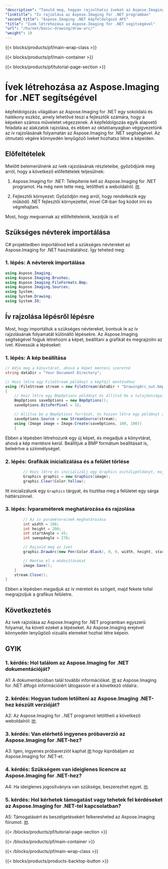 ```yaml
---
"description": "Tanuld meg, hogyan rajzolhatsz íveket az Aspose.Imaging for .NET segítségével, amely egy hatékony képszerkesztő eszköz. Lépésről lépésre útmutató lenyűgöző vizuális elemek létrehozásához."
"linktitle": "Ív rajzolása az Aspose.Imaging for .NET programban"
"second_title": "Aspose.Imaging .NET képfeldolgozó API"
"title": "Ívek létrehozása az Aspose.Imaging for .NET segítségével"
"url": "/hu/net/basic-drawing/draw-arc/"
"weight": 10
---
```


{{< blocks/products/pf/main-wrap-class >}}

{{< blocks/products/pf/main-container >}}

{{< blocks/products/pf/tutorial-page-section >}}

# Ívek létrehozása az Aspose.Imaging for .NET segítségével

képfeldolgozás világában az Aspose.Imaging for .NET egy sokoldalú és hatékony eszköz, amely lehetővé teszi a fejlesztők számára, hogy a képeken számos műveletet végezzenek. A képfeldolgozás egyik alapvető feladata az alakzatok rajzolása, és ebben az oktatóanyagban végigvezetünk az ív rajzolásának folyamatán az Aspose.Imaging for .NET segítségével. Az útmutató végére könnyedén lenyűgöző íveket hozhatsz létre a képeiden.

## Előfeltételek

Mielőtt belemerülnénk az ívek rajzolásának részleteibe, győződjünk meg arról, hogy a következő előfeltételek teljesülnek:

1. Aspose.Imaging for .NET: Telepítenie kell az Aspose.Imaging for .NET programot. Ha még nem tette meg, letöltheti a weboldalról. [itt](https://releases.aspose.com/imaging/net/).

2. Fejlesztői környezet: Győződjön meg arról, hogy rendelkezik egy működő .NET fejlesztői környezettel, mivel C#-ban fog kódot írni és végrehajtani.

Most, hogy megvannak az előfeltételeink, kezdjük is el!

## Szükséges névterek importálása

C# projektedben importálnod kell a szükséges névtereket az Aspose.Imaging for .NET használatához. Így teheted meg:

### 1. lépés: A névterek importálása

```csharp
using Aspose.Imaging;
using Aspose.Imaging.Brushes;
using Aspose.Imaging.FileFormats.Bmp;
using Aspose.Imaging.Sources;
using System;
using System.Drawing;
using System.IO;
```

## Ív rajzolása lépésről lépésre

Most, hogy importáltuk a szükséges névtereket, bontsuk le az ív rajzolásának folyamatát különálló lépésekre. Az Aspose.Imaging segítségével fogjuk létrehozni a képet, beállítani a grafikát és megrajzolni az ívet. Kövessük a lépéseket:

### 1. lépés: A kép beállítása

```csharp
// Adja meg a könyvtárat, ahová a képet menteni szeretné
string dataDir = "Your Document Directory";

// Hozz létre egy FileStream példányt a képfájl mentéséhez
using (FileStream stream = new FileStream(dataDir + "DrawingArc_out.bmp", FileMode.Create))
{
    // Hozz létre egy BmpOptions példányt és állítsd be a tulajdonságait
    BmpOptions saveOptions = new BmpOptions();
    saveOptions.BitsPerPixel = 32;

    // Állítsa be a BmpOptions forrását, és hozzon létre egy példányt az Image-ből
    saveOptions.Source = new StreamSource(stream);
    using (Image image = Image.Create(saveOptions, 100, 100))
    {
```

Ebben a lépésben létrehozunk egy új képet, és megadjuk a könyvtárat, ahová a kép mentésre kerül. Beállítjuk a BMP formátum beállításait is, beleértve a színmélységet.

### 2. lépés: Grafikák inicializálása és a felület törlése

```csharp
        // Hozz létre és inicializálj egy Graphics osztálypéldányt, majd töröld a grafikus felületet.
        Graphics graphic = new Graphics(image);
        graphic.Clear(Color.Yellow);
```

Itt inicializálunk egy `Graphics` tárgyat, és tisztítsa meg a felületet egy sárga háttérszínnel.

### 3. lépés: Ívparaméterek meghatározása és rajzolása

```csharp
        // Az ív paramétereinek meghatározása
        int width = 100;
        int height = 200;
        int startAngle = 45;
        int sweepAngle = 270;

        // Rajzold meg az ívet
        graphic.DrawArc(new Pen(Color.Black), 0, 0, width, height, startAngle, sweepAngle);

        // Mentse el a módosításokat
        image.Save();
    }
    stream.Close();
}
```

Ebben a lépésben megadjuk az ív méreteit és szögeit, majd fekete tollal megrajzoljuk a grafikus felületre.

## Következtetés

Az ívek rajzolása az Aspose.Imaging for .NET programban egyszerű folyamat, ha követi ezeket a lépéseket. Az Aspose.Imaging erejével könnyedén lenyűgöző vizuális elemeket hozhat létre képein.

## GYIK

### 1. kérdés: Hol találom az Aspose.Imaging for .NET dokumentációját?

A1: A dokumentációban talál további információkat. [itt](https://reference.aspose.com/imaging/net/) az Aspose.Imaging for .NET átfogó információiért látogasson el a következő oldalra:.

### 2. kérdés: Hogyan tudom letölteni az Aspose.Imaging .NET-hez készült verzióját?

A2: Az Aspose.Imaging for ..NET programot letöltheti a következő weboldalról: [itt](https://releases.aspose.com/imaging/net/).

### 3. kérdés: Van elérhető ingyenes próbaverzió az Aspose.Imaging for .NET-hez?

A3: Igen, ingyenes próbaverziót kaphat [itt](https://releases.aspose.com/) hogy kipróbáljam az Aspose.Imaging for .NET-et.

### 4. kérdés: Szükségem van ideiglenes licencre az Aspose.Imaging for .NET-hez?

A4: Ha ideiglenes jogosítványra van szüksége, beszerezhet egyet. [itt](https://purchase.aspose.com/temporary-license/).

### 5. kérdés: Hol kérhetek támogatást vagy tehetek fel kérdéseket az Aspose.Imaging for .NET-tel kapcsolatban?

A5: Támogatásért és beszélgetésekért felkeresheted az Aspose.Imaging fórumot. [itt](https://forum.aspose.com/).


{{< /blocks/products/pf/tutorial-page-section >}}

{{< /blocks/products/pf/main-container >}}

{{< /blocks/products/pf/main-wrap-class >}}

{{< blocks/products/products-backtop-button >}}